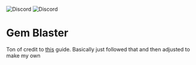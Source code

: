 ![Discord](https://img.shields.io/discord/443469615780200460?style=plastic&logo=discord) <img alt="Discord" src="https://img.shields.io/discord/443469615780200460?style=plastic&logo=discord?link=https://discord.com/invite/FMp2zhTleft">
# Gem Blaster
Ton of credit to [this](https://learntodroid.com/how-to-make-a-simple-2d-android-game-with-unity/) guide. Basically just followed that and then adjusted to make my own
